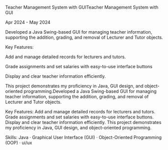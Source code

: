 
Teacher Management System with GUITeacher Management System with GUI


 Apr 2024 - May 2024
 
Developed a Java Swing-based GUI for managing teacher information, supporting the addition, grading, and removal of Lecturer and Tutor objects.

Key Features:

Add and manage detailed records for lecturers and tutors.

Grade assignments and set salaries with easy-to-use interface buttons

Display and clear teacher information efficiently.

This project demonstrates my proficiency in Java, GUI design, and object-oriented programming.Developed a Java Swing-based GUI for managing teacher information, supporting the addition, grading, and removal of Lecturer and Tutor objects.

Key Features: Add and manage detailed records for lecturers and tutors. Grade assignments and set salaries with easy-to-use interface buttons. Display and clear teacher information efficiently. This project demonstrates my proficiency in Java, GUI design, and object-oriented programming.

Skills: Java · Graphical User Interface (GUI) · Object-Oriented Programming (OOP) · ui/ux
